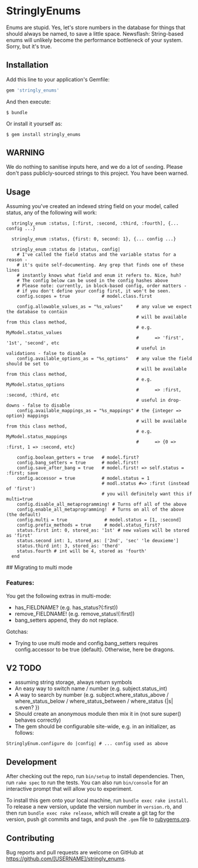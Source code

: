 # StringlyEnums

Enums are stupid. Yes, let's store numbers in the database for things that should always be named,
to save a little space. Newsflash: String-based enums will unlikely become the performance bottleneck of
your system. Sorry, but it's true.

## Installation

Add this line to your application's Gemfile:

```ruby
gem 'stringly_enums'
```

And then execute:

    $ bundle

Or install it yourself as:

    $ gem install stringly_enums

## WARNING

We do nothing to sanitise inputs here, and we do a lot of `send`ing. Please don't
pass publicly-sourced strings to this project. You have been warned.

## Usage

Assuming you've created an indexed string field on your model, called status, any of the following will work:

```
  stringly_enum :status, [:first, :second, :third, :fourth], {... config ...}

  stringly_enum :status, {first: 0, second: 1}, {... config ...}

  stringly_enum :status do |status, config|
    # I've called the field status and the variable status for a reason -
    # it's quite self-documenting. Any grep that finds one of these lines
    # instantly knows what field and enum it refers to. Nice, huh?
    # The config below can be used in the config hashes above
    # Please note: currently, in block-based config, order matters -
    # if you don't define your config first, it won't be seen.
    config.scopes = true            # model.class.first

    config.allowable_values_as = "%s_values"     # any value we expect the database to contain
                                                 # will be available from this class method,
                                                 # e.g. MyModel.status_values
                                                 #      => 'first', '1st', 'second', etc
                                                 # useful in validations - false to disable
    config.available_options_as = "%s_options"   # any value the field should be set to
                                                 # will be available from this class method,
                                                 # e.g. MyModel.status_options
                                                 #      => :first, :second, :third, etc
                                                 # useful in drop-downs - false to disable
    config.available_mappings_as = "%s_mappings" # the {integer => option} mappings
                                                 # will be available from this class method,
                                                 # e.g. MyModel.status_mappings
                                                 #      => {0 => :first, 1 => :second, etc}

    config.boolean_getters = true   # model.first?
    config.bang_setters = true      # model.first!
    config.save_after_bang = true   # model.first! => self.status = :first; save
    config.accessor = true          # model.status = 1
                                    # modl.status #=> :first (instead of 'first')
                                    # you will definitely want this if multi=true
    config.disable_all_metaprogramming! # Turns off all of the above
    config.enable_all_metaprogramming!  # Turns on all of the above (the default)
    config.multi = true              # model.status = [1, :second]
    config.prefix_methods = true     # model.status_first?
    status.first int: 0, stored_as: '1st' # new values will be stored as 'first'
    status.second int: 1, stored_as: ['2nd', 'sec' 'le deuxieme']
    status.third int: 3, stored_as: 'therd'
    status.fourth # int will be 4, stored as 'fourth'
  end

```

## Migrating to multi mode

### Features:

You get the following extras in multi-mode:

- has_FIELDNAME? (e.g. has_status?(:first))
- remove_FIELDNAME! (e.g. remove_status!(:first))
- bang_setters append, they do not replace.

Gotchas:
- Trying to use multi mode and config.bang_setters requires config.accessor to be true (default). Otherwise, here be dragons.

## V2 TODO
- assuming string storage, always return symbols
- An easy way to switch name / number (e.g. subject.status_int)
- A way to search by number (e.g. subject.where_status_above / where_status_below / where_status_between / where_status {|s| s.even? })
- Should create an anonymous module then mix it in (not sure super() behaves correctly)
- The gem should be configurable site-wide, e.g. in an initializer, as follows:
```
StringlyEnum.configure do |config| # ... config used as above
```


## Development

After checking out the repo, run `bin/setup` to install dependencies. Then, run `rake spec` to run the tests. You can also run `bin/console` for an interactive prompt that will allow you to experiment.

To install this gem onto your local machine, run `bundle exec rake install`. To release a new version, update the version number in `version.rb`, and then run `bundle exec rake release`, which will create a git tag for the version, push git commits and tags, and push the `.gem` file to [rubygems.org](https://rubygems.org).

## Contributing

Bug reports and pull requests are welcome on GitHub at https://github.com/[USERNAME]/stringly_enums.
